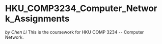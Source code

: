# HKU_COMP3234_Computer_Network_Assignments
_by Chen Li_
This is the coursework for HKU COMP 3234 -- Computer Network.